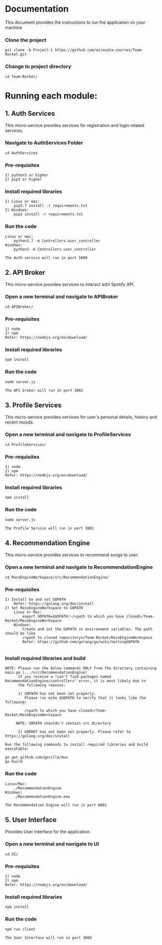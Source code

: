 # Documentation  
This document provides the instructions to run the application on your machine

### Clone the project
```
git clone -b Project-1 https://github.com/airavata-courses/Team-Rocket.git
```
### Change to project directory
```
cd Team-Rocket/
```
# Running each module:
## 1. Auth Services
This micro-service provides services for registration and login related services.
### Navigate to AuthServices Folder
```
cd AuthServices
```
### Pre-requisites
```
1) python3 or higher
2) pip3 or higher
```

### Install required libraries
```
1) Linux or mac:
	pip3.7 install -r requirements.txt
2) Windows:
	pip3 install -r requirements.txt
```

### Run the code
```
Linux or mac:
	python3.7 -m Controllers.user_controller
Windows:
	python3 -m Controllers.user_controller
```
~~~
The Auth service will run in port 5000
~~~


## 2.  API Broker
This micro-service provides services to interact with Spotify API.
### Open a new terminal and navigate to APIBroker
```
cd APIBroker/
```
### Pre-requisites
```
1) node
2) npm
Refer: https://nodejs.org/en/download/
```
### Install required libraries
```
npm install
```
### Run the code
```
node server.js
```
~~~
The API broker will run in port 3002
~~~


## 3.  Profile Services
This micro-service provides services for user's personal details, history and recent moods.
### Open a new terminal and navigate to ProfileServices
```
cd ProfileServices/
```
### Pre-requisites
```
1) node
2) npm
Refer: https://nodejs.org/en/download/
```
### Install required libraries
```
npm install
```
### Run the code
```
node server.js
```
~~~
The Profile Service will run in port 3001
~~~


## 4.  Recommendation Engine
This micro-service provides services to recommend songs to user.
### Open a new terminal and navigate to RecommendationEngine
```
cd RecoEngineWorkspace/src/RecommendationEngine/
```
### Pre-requisites
```
1) Install Go and set GOPATH
	Refer: https://golang.org/doc/install
2) Set RecoEngineWorkspace to GOPATH
	Linux or Mac:
		export GOPATH=$GOPATH:~/<path to which you have cloned>/Team-Rocket/RecoEngineWorkspace
	Windows:
		Create and set the GOPATH in environment variables. The path should be like
		/<path to cloned repository>/Team-Rocket/RecoEngineWorkspace
		Refer: https://github.com/golang/go/wiki/SettingGOPATH
	
```

### Install required libraries and build
```
NOTE: Please run the below commands ONLY from the directory containing main.go (.../src/RecommendationEngine)
      If you receive a "can't find packages named RecommendationEngine/controllers" error, it is most likely due to 
      the following reasons:
      
      1) GOPATH has not been set properly. 
      	 Please run echo $GOPATH to verify that it looks like the following:
	 
      	 /<path to which you have cloned>/Team-Rocket/RecoEngineWorkspace
	 
	 NOTE: GOPATH shouldn't contain src directory
	 
      2) GOROOT has not been set properly. Please refer to https://golang.org/doc/install

Run the following commands to install required libraries and build executable:

go get github.com/gorilla/mux
go build
```
### Run the code
```
Linux/Mac:
	./RecommendationEngine
Windows:
	./RecommendationEngine.exe
```
~~~
The Recommendation Engine will run in port 8001
~~~


## 5.  User Interface
Provides User Interface for the application.
### Open a new terminal and navigate to UI
```
cd UI/
```
### Pre-requisites
```
1) node
2) npm
Refer: https://nodejs.org/en/download/
```
### Install required libraries
```
npm install
```
### Run the code
```
npm run client
```
~~~
The User Interface will run in port 3000
~~~
